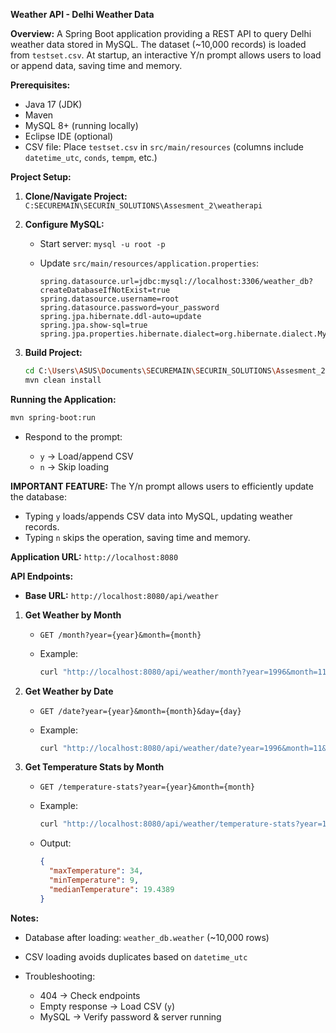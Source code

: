 **Weather API - Delhi Weather Data**

**Overview:**
A Spring Boot application providing a REST API to query Delhi weather data stored in MySQL. The dataset (~10,000 records) is loaded from `testset.csv`. At startup, an interactive Y/n prompt allows users to load or append data, saving time and memory.

**Prerequisites:**

* Java 17 (JDK)
* Maven
* MySQL 8+ (running locally)
* Eclipse IDE (optional)
* CSV file: Place `testset.csv` in `src/main/resources` (columns include `datetime_utc`, `conds`, `tempm`, etc.)

**Project Setup:**

1. **Clone/Navigate Project:**
   `C:SECUREMAIN\SECURIN_SOLUTIONS\Assesment_2\weatherapi`

2. **Configure MySQL:**

   * Start server: `mysql -u root -p`
   * Update `src/main/resources/application.properties`:

     ```properties
     spring.datasource.url=jdbc:mysql://localhost:3306/weather_db?createDatabaseIfNotExist=true
     spring.datasource.username=root
     spring.datasource.password=your_password
     spring.jpa.hibernate.ddl-auto=update
     spring.jpa.show-sql=true
     spring.jpa.properties.hibernate.dialect=org.hibernate.dialect.MySQLDialect
     ```

3. **Build Project:**

   ```bash
   cd C:\Users\ASUS\Documents\SECUREMAIN\SECURIN_SOLUTIONS\Assesment_2\weatherapi
   mvn clean install
   ```

**Running the Application:**

```bash
mvn spring-boot:run
```

* Respond to the prompt:

  * `y` → Load/append CSV
  * `n` → Skip loading

**IMPORTANT FEATURE:**
The Y/n prompt allows users to efficiently update the database:

* Typing `y` loads/appends CSV data into MySQL, updating weather records.
* Typing `n` skips the operation, saving time and memory.

**Application URL:** `http://localhost:8080`

**API Endpoints:**

* **Base URL:** `http://localhost:8080/api/weather`

1. **Get Weather by Month**

   * `GET /month?year={year}&month={month}`
   * Example:

     ```bash
     curl "http://localhost:8080/api/weather/month?year=1996&month=11"
     ```

2. **Get Weather by Date**

   * `GET /date?year={year}&month={month}&day={day}`
   * Example:

     ```bash
     curl "http://localhost:8080/api/weather/date?year=1996&month=11&day=1"
     ```

3. **Get Temperature Stats by Month**

   * `GET /temperature-stats?year={year}&month={month}`
   * Example:

     ```bash
     curl "http://localhost:8080/api/weather/temperature-stats?year=1996&month=11"
     ```
   * Output:

     ```json
     {
       "maxTemperature": 34,
       "minTemperature": 9,
       "medianTemperature": 19.4389
     }
     ```

**Notes:**

* Database after loading: `weather_db.weather` (~10,000 rows)
* CSV loading avoids duplicates based on `datetime_utc`
* Troubleshooting:

  * 404 → Check endpoints
  * Empty response → Load CSV (`y`)
  * MySQL → Verify password & server running
